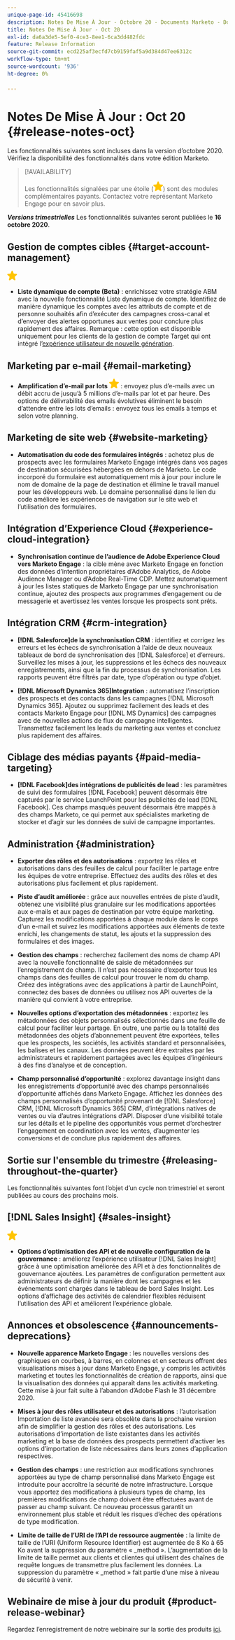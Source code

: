 ```yaml
---
unique-page-id: 45416698
description: Notes De Mise À Jour - Octobre 20 - Documents Marketo - Documentation Du Produit
title: Notes De Mise À Jour - Oct 20
exl-id: da6a3de5-5ef0-4ce3-8ee1-6ca3dd482fdc
feature: Release Information
source-git-commit: ecd225af3ecfd7cb9159faf5a9d384d47ee6312c
workflow-type: tm+mt
source-wordcount: '936'
ht-degree: 0%

---
```


# Notes De Mise À Jour : Oct 20 {#release-notes-oct}

Les fonctionnalités suivantes sont incluses dans la version d’octobre 2020. Vérifiez la disponibilité des fonctionnalités dans votre édition Marketo.

>[!AVAILABILITY]
>
>Les fonctionnalités signalées par une étoile (![](assets/yellow-star.png)) sont des modules complémentaires payants. Contactez votre représentant Marketo Engage pour en savoir plus.

**_Versions trimestrielles_** Les fonctionnalités suivantes seront publiées le **16 octobre 2020**.

## Gestion de comptes cibles {#target-account-management}

![(étoile)](assets/yellow-star.png)

* **Liste dynamique de compte (Beta)** : enrichissez votre stratégie ABM avec la nouvelle fonctionnalité Liste dynamique de compte. Identifiez de manière dynamique les comptes avec les attributs de compte et de personne souhaités afin d’exécuter des campagnes cross-canal et d’envoyer des alertes opportunes aux ventes pour conclure plus rapidement des affaires. Remarque : cette option est disponible uniquement pour les clients de la gestion de compte Target qui ont intégré l’[expérience utilisateur de nouvelle génération](https://nation.marketo.com/t5/Employee-Blogs/The-Next-Generation-Marketo-Engage-Experience/ba-p/304205).

## Marketing par e-mail {#email-marketing}

* **Amplification d’e-mail par lots** ![(étoile)](assets/yellow-star.png) : envoyez plus d’e-mails avec un débit accru de jusqu’à 5 millions d’e-mails par lot et par heure. Des options de délivrabilité des emails évolutives éliminent le besoin d’attendre entre les lots d’emails : envoyez tous les emails à temps et selon votre planning.

## Marketing de site web {#website-marketing}

* **Automatisation du code des formulaires intégrés** : achetez plus de prospects avec les formulaires Marketo Engage intégrés dans vos pages de destination sécurisées hébergées en dehors de Marketo. Le code incorporé du formulaire est automatiquement mis à jour pour inclure le nom de domaine de la page de destination et élimine le travail manuel pour les développeurs web. Le domaine personnalisé dans le lien du code améliore les expériences de navigation sur le site web et l’utilisation des formulaires.

## Intégration d’Experience Cloud {#experience-cloud-integration}

* **Synchronisation continue de l’audience de Adobe Experience Cloud vers Marketo Engage** : la cible mène avec Marketo Engage en fonction des données d’intention propriétaires d’Adobe Analytics, de Adobe Audience Manager ou d’Adobe Real-Time CDP. Mettez automatiquement à jour les listes statiques de Marketo Engage par une synchronisation continue, ajoutez des prospects aux programmes d’engagement ou de messagerie et avertissez les ventes lorsque les prospects sont prêts.

## Intégration CRM {#crm-integration}

* **[!DNL Salesforce]de la synchronisation CRM** : identifiez et corrigez les erreurs et les échecs de synchronisation à l’aide de deux nouveaux tableaux de bord de synchronisation des [!DNL Salesforce] et d’erreurs. Surveillez les mises à jour, les suppressions et les échecs des nouveaux enregistrements, ainsi que la fin du processus de synchronisation. Les rapports peuvent être filtrés par date, type d’opération ou type d’objet.

* **[!DNL Microsoft Dynamics 365]Integration** : automatisez l’inscription des prospects et des contacts dans les campagnes [!DNL Microsoft Dynamics 365]. Ajoutez ou supprimez facilement des leads et des contacts Marketo Engage pour [!DNL MS Dynamics] des campagnes avec de nouvelles actions de flux de campagne intelligentes. Transmettez facilement les leads du marketing aux ventes et concluez plus rapidement des affaires.

## Ciblage des médias payants {#paid-media-targeting}

* **[!DNL Facebook]des intégrations de publicités de lead** : les paramètres de suivi des formulaires [!DNL Facebook] peuvent désormais être capturés par le service LaunchPoint pour les publicités de lead [!DNL Facebook]. Ces champs masqués peuvent désormais être mappés à des champs Marketo, ce qui permet aux spécialistes marketing de stocker et d’agir sur les données de suivi de campagne importantes.

## Administration {#administration}

* **Exporter des rôles et des autorisations** : exportez les rôles et autorisations dans des feuilles de calcul pour faciliter le partage entre les équipes de votre entreprise. Effectuez des audits des rôles et des autorisations plus facilement et plus rapidement.

* **Piste d’audit améliorée** : grâce aux nouvelles entrées de piste d’audit, obtenez une visibilité plus granulaire sur les modifications apportées aux e-mails et aux pages de destination par votre équipe marketing. Capturez les modifications apportées à chaque module dans le corps d’un e-mail et suivez les modifications apportées aux éléments de texte enrichi, les changements de statut, les ajouts et la suppression des formulaires et des images.

* **Gestion des champs** : recherchez facilement des noms de champ API avec la nouvelle fonctionnalité de saisie de métadonnées sur l’enregistrement de champ. Il n’est pas nécessaire d’exporter tous les champs dans des feuilles de calcul pour trouver le nom du champ. Créez des intégrations avec des applications à partir de LaunchPoint, connectez des bases de données ou utilisez nos API ouvertes de la manière qui convient à votre entreprise.

* **Nouvelles options d’exportation des métadonnées** : exportez les métadonnées des objets personnalisés sélectionnés dans une feuille de calcul pour faciliter leur partage. En outre, une partie ou la totalité des métadonnées des objets d’abonnement peuvent être exportées, telles que les prospects, les sociétés, les activités standard et personnalisées, les balises et les canaux. Les données peuvent être extraites par les administrateurs et rapidement partagées avec les équipes d’ingénieurs à des fins d’analyse et de conception.

* **Champ personnalisé d’opportunité** : explorez davantage insight dans les enregistrements d’opportunité avec des champs personnalisés d’opportunité affichés dans Marketo Engage. Affichez les données des champs personnalisés d’opportunité provenant de [!DNL Salesforce] CRM, [!DNL Microsoft Dynamics 365] CRM, d’intégrations natives de ventes ou via d’autres intégrations d’API. Disposer d’une visibilité totale sur les détails et le pipeline des opportunités vous permet d’orchestrer l’engagement en coordination avec les ventes, d’augmenter les conversions et de conclure plus rapidement des affaires.

## Sortie sur l&#39;ensemble du trimestre {#releasing-throughout-the-quarter}

Les fonctionnalités suivantes font l’objet d’un cycle non trimestriel et seront publiées au cours des prochains mois.

## [!DNL Sales Insight] {#sales-insight}

![(étoile)](assets/yellow-star.png)

* **Options d’optimisation des API et de nouvelle configuration de la gouvernance** : améliorez l’expérience utilisateur [!DNL Sales Insight] grâce à une optimisation améliorée des API et à des fonctionnalités de gouvernance ajoutées. Les paramètres de configuration permettent aux administrateurs de définir la manière dont les campagnes et les événements sont chargés dans le tableau de bord Sales Insight. Les options d’affichage des activités de calendrier flexibles réduisent l’utilisation des API et améliorent l’expérience globale.

## Annonces et obsolescence {#announcements-deprecations}

* **Nouvelle apparence Marketo Engage** : les nouvelles versions des graphiques en courbes, à barres, en colonnes et en secteurs offrent des visualisations mises à jour dans Marketo Engage, y compris les activités marketing et toutes les fonctionnalités de création de rapports, ainsi que la visualisation des données qui apparaît dans les activités marketing. Cette mise à jour fait suite à l’abandon d’Adobe Flash le 31 décembre 2020.

* **Mises à jour des rôles utilisateur et des autorisations** : l’autorisation Importation de liste avancée sera obsolète dans la prochaine version afin de simplifier la gestion des rôles et des autorisations. Les autorisations d’importation de liste existantes dans les activités marketing et la base de données des prospects permettent d’activer les options d’importation de liste nécessaires dans leurs zones d’application respectives.

* **Gestion des champs** : une restriction aux modifications synchrones apportées au type de champ personnalisé dans Marketo Engage est introduite pour accroître la sécurité de notre infrastructure. Lorsque vous apportez des modifications à plusieurs types de champ, les premières modifications de champ doivent être effectuées avant de passer au champ suivant. Ce nouveau processus garantit un environnement plus stable et réduit les risques d’échec des opérations de type modification.

* **Limite de taille de l’URI de l’API de ressource augmentée** : la limite de taille de l’URI (Uniform Resource Identifier) est augmentée de 8 Ko à 65 Ko avant la suppression du paramètre « _method ». L’augmentation de la limite de taille permet aux clients et clientes qui utilisent des chaînes de requête longues de transmettre plus facilement les données. La suppression du paramètre « _method » fait partie d’une mise à niveau de sécurité à venir.

## Webinaire de mise à jour du produit {#product-release-webinar}

Regardez l’enregistrement de notre webinaire sur la sortie des produits [ici](https://engage.marketo.com/Oct_20_Release_OnDemand.html).
